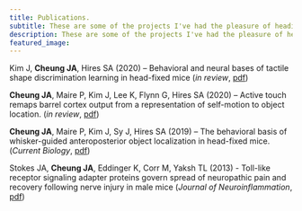 ```yaml
---
title: Publications.
subtitle: These are some of the projects I've had the pleasure of heading or being a part of.
description: These are some of the projects I've had the pleasure of heading and being a part of. 
featured_image: 
---
```


Kim J, **Cheung JA**, Hires SA (2020) – Behavioral and neural bases of tactile shape discrimination learning in head-fixed mice (*in review*, [pdf](https://jacheung.github.io/images/documents/angle-code.pdf))  

**Cheung JA**, Maire P, Kim J, Lee K, Flynn G, Hires SA (2020) – Active touch remaps barrel cortex output from a representation of self-motion to object location. (*in review*, [pdf](https://jacheung.github.io/images/documents/location-code.pdf))  

**Cheung JA**, Maire P, Kim J, Sy J, Hires SA (2019) – The behavioral basis of whisker-guided anteroposterior object localization in head-fixed mice. (*Current Biology*, [pdf](https://jacheung.github.io/images/documents/localization-behavior.pdf))  

Stokes JA, **Cheung JA**, Eddinger K, Corr M, Yaksh TL (2013) - Toll-like receptor signaling adapter proteins govern spread of neuropathic pain and recovery following nerve injury in male mice (*Journal of Neuroinflammation*, [pdf](https://jacheung.github.io/images/documents/tlr.pdf))
